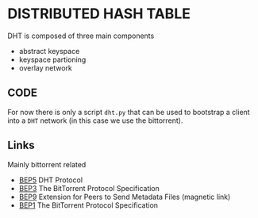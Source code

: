 # DISTRIBUTED HASH TABLE

DHT is composed of three main components

 - abstract keyspace
 - keyspace partioning
 - overlay network

## CODE

For now there is only a script ``dht.py`` that can be used to bootstrap
a client into a ``DHT`` network (in this case we use the bittorrent).

## Links

Mainly bittorrent related

 - [BEP5](http://www.bittorrent.org/beps/bep_0005.html) DHT Protocol
 - [BEP3](http://www.bittorrent.org/beps/bep_0003.html) The BitTorrent Protocol Specification
 - [BEP9](http://www.bittorrent.org/beps/bep_0009.html) Extension for Peers to Send Metadata Files (magnetic link)
 - [BEP1](http://www.bittorrent.org/beps/bep_0001.html) The BitTorrent Protocol Specification
